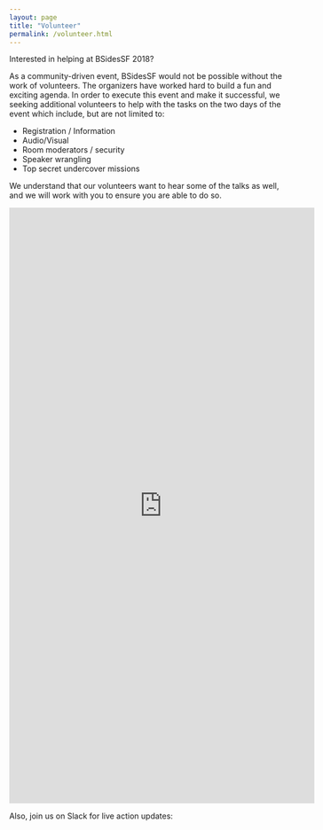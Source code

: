 ```yaml
---
layout: page
title: "Volunteer"
permalink: /volunteer.html
--- 
```


Interested in helping at BSidesSF 2018?

As a community-driven event, BSidesSF would not be possible without the work of volunteers. The organizers have worked hard to build a fun and exciting agenda. In order to execute this event and make it successful, we seeking additional volunteers to help with the tasks on the two days of the event which include, but are not limited to:

* Registration / Information
* Audio/Visual
* Room moderators / security
* Speaker wrangling
* Top secret undercover missions

We understand that our volunteers want to hear some of the talks as well, and we will work with you to ensure you are able to do so.

<script type="text/javascript" src="https://www.cervistech.com/acts/javascript/resize.js"></script>
<iframe id="myFrame" name="myFrame" src="https://www.cervistech.com/acts/webreg/eventwebreglist.php?org_id=0235" width="550" height="1075" frameborder="0"></iframe>

Also, join us on Slack for live action updates:
<script async defer src="https://bsidessf-slack.herokuapp.com/slackin.js?large"></script>

